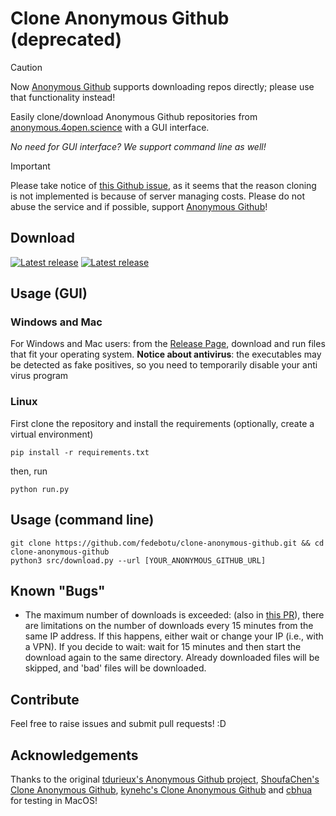 # Clone Anonymous Github (deprecated)

> [!CAUTION]
> Now [Anonymous Github](https://github.com/fedebotu/clone-anonymous-github/issues/12) supports downloading repos directly; please use that functionality instead!


Easily clone/download Anonymous Github repositories from [anonymous.4open.science](anonymous.4open.science) with a GUI interface.

_No need for GUI interface? We support command line as well!_

> [!IMPORTANT] 
> Please take notice of [this Github issue](https://github.com/tdurieux/anonymous_github/issues/24), as it seems that the reason cloning is not implemented is because of server managing costs. Please do not abuse the service and if possible, support [Anonymous Github](https://github.com/tdurieux/anonymous_github)!

## Download
[![Latest release](https://img.shields.io/badge/Windows-0078D6?style=for-the-badge&logo=windows&logoColor=white)](https://github.com/fedebotu/clone-anonymous-github/releases/download/0.2.1/Clone-Anonymous-Github-WINDOWS.exe) [![Latest release](https://img.shields.io/badge/mac%20os-000000?style=for-the-badge&logo=apple&logoColor=white)](https://github.com/fedebotu/clone-anonymous-github/releases/download/0.2.1/Clone-Anonymous-Github-MAC.tar)

## Usage (GUI)
###  Windows and Mac
For Windows and Mac users: from the [Release Page](https://github.com/fedebotu/clone-anonymous-github/releases/), download and run files that fit your operating system.
**Notice about antivirus**: the executables may be detected as fake positives, so you need to temporarily disable your anti virus program 

### Linux
First clone the repository and install the requirements (optionally, create a virtual environment)
```shell
pip install -r requirements.txt
```
then, run

```shell
python run.py
```

## Usage (command line)
```shell
git clone https://github.com/fedebotu/clone-anonymous-github.git && cd clone-anonymous-github
python3 src/download.py --url [YOUR_ANONYMOUS_GITHUB_URL]
```

## Known "Bugs"

- The maximum number of downloads is exceeded: (also in [this PR](https://github.com/fedebotu/clone-anonymous-github/pull/5)), there are limitations on the number of downloads every 15 minutes from the same IP address. If this happens, either wait or change your IP (i.e., with a VPN). If you decide to wait: wait for 15 minutes and then start the download again to the same directory. Already downloaded files will be skipped, and 'bad' files will be downloaded.


## Contribute
Feel free to raise issues and submit pull requests! :D

## Acknowledgements
Thanks to the original [tdurieux's Anonymous Github project](https://github.com/tdurieux/anonymous_github), [ShoufaChen's Clone Anonymous Github](https://github.com/ShoufaChen/clone-anonymous4open), [kynehc's Clone Anonymous Github](https://github.com/kynehc/clone_anonymous_github) and [cbhua](https://github.com/cbhua) for testing in MacOS!
